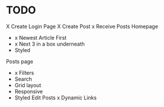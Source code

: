 # TODO

X Create Login Page
X Create Post
x Receive Posts
Homepage

- x Newest Article First
- x Next 3 in a box underneath
- Styled

Posts page

- x Filters
- Search
- Grid layout
- Responsive
- Styled
  Edit Posts
  x Dynamic Links
